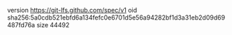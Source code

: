 version https://git-lfs.github.com/spec/v1
oid sha256:5a0cdb521ebfd6a134fefc0e6701d5e56a94282bf1d3a31eb2d09d69487fd76a
size 44492
